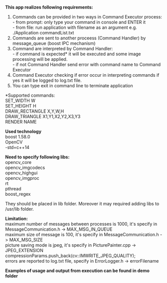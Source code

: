 <b>This app realizes following requirements:</b>
  1. Commands can be provided in two ways in Command Executor process:<br>
    - from prompt: only type your command in console and ENTER it<br>
    - from file: run application with filename as an argument e.g. ./Application commandList.txt<br>
  2. Commands are sent to another proceess (Command Handler) by message_queue (boost IPC mechanism)<br>
  3. Command are interpreted by Command Handler:<br>
    - if command is expected* it will be executed and some image processing will be applied.<br>
    - if not Command Handler send error with command name to Command Executor<br>
  4. Command Executor checking if error occur in interpreting commands if yes it will be logged to log.txt file.<br>
  5. You can type exit in command line to terminate application<br>

*Supported commands:<br>
SET_WIDTH W<br>
SET_HEIGHT H<br>
DRAW_RECTANGLE X,Y,W,H<br> 
DRAW_TRIANGLE X1,Y1,X2,Y2,X3,Y3<br>
RENDER NAME<br>

<b>Used technology</b><br>
boost 1.58.0<br>
OpenCV<br>
-std=c++14<br>

<b>Need to specify following libs:</b><br>
opencv_core<br>
opencv_imgcodecs<br>
opencv_highgui<br>
opencv_imgproc<br>
rt<br>
pthread<br>
boost_regex<br>

They should be placed in lib folder. Moreover it may required adding libs to /usr/lib folder.<br>

<b>Limitation:</b><br>
maximum number of messages between processes is 1000, it's specify in MessageCommunication.h -> MAX_MSG_IN_QUEUE<br>
maximum size of message is 100, it's specify in MessageCommunication.h -> MAX_MSG_SIZE<br>
picture saving mode is jpeg, it's specify in PicturePainter.cpp -> JPEG_EXTENSION compressionParams.push_back(cv::IMWRITE_JPEG_QUALITY);<br>
errors are reported to log.txt file, specify in ErrorLogger.h -> errorFilename<br>

<b>Examples of usage and output from execution can be found in demo folder</b><br>
